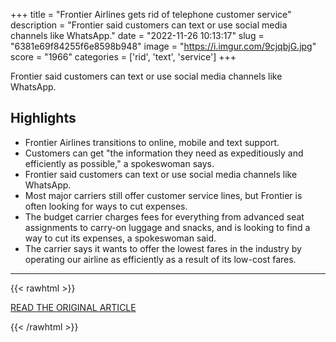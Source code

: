 +++
title = "Frontier Airlines gets rid of telephone customer service"
description = "Frontier said customers can text or use social media channels like WhatsApp."
date = "2022-11-26 10:13:17"
slug = "6381e69f84255f6e8598b948"
image = "https://i.imgur.com/9cjqbjG.jpg"
score = "1966"
categories = ['rid', 'text', 'service']
+++

Frontier said customers can text or use social media channels like WhatsApp.

## Highlights

- Frontier Airlines transitions to online, mobile and text support.
- Customers can get "the information they need as expeditiously and efficiently as possible," a spokeswoman says.
- Frontier said customers can text or use social media channels like WhatsApp.
- Most major carriers still offer customer service lines, but Frontier is often looking for ways to cut expenses.
- The budget carrier charges fees for everything from advanced seat assignments to carry-on luggage and snacks, and is looking to find a way to cut its expenses, a spokeswoman said.
- The carrier says it wants to offer the lowest fares in the industry by operating our airline as efficiently as a result of its low-cost fares.

---

{{< rawhtml >}}
  <p class="article-category">
    <a target="_blank" href="https://www.cnbc.com/2022/11/25/frontier-airlines-gets-rid-of-telephone-customer-service.html">READ THE ORIGINAL ARTICLE</a>
  </p>
{{< /rawhtml >}}
